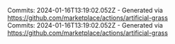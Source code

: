 Commits: 2024-01-16T13:19:02.052Z - Generated via https://github.com/marketplace/actions/artificial-grass
<br>
Commits: 2024-01-16T13:19:02.052Z - Generated via https://github.com/marketplace/actions/artificial-grass
<br>

